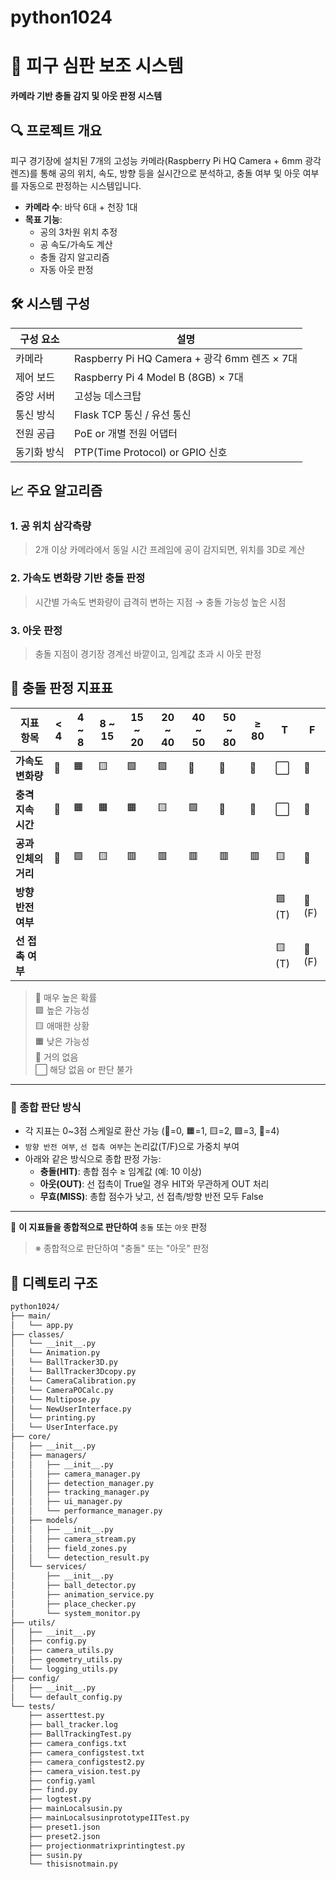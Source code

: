 # python1024

# 🏐 피구 심판 보조 시스템

**카메라 기반 충돌 감지 및 아웃 판정 시스템**

## 🔍 프로젝트 개요
피구 경기장에 설치된 7개의 고성능 카메라(Raspberry Pi HQ Camera + 6mm 광각 렌즈)를 통해 
공의 위치, 속도, 방향 등을 실시간으로 분석하고, 충돌 여부 및 아웃 여부를 자동으로 판정하는 시스템입니다.

- **카메라 수**: 바닥 6대 + 천장 1대
- **목표 기능**:
  - 공의 3차원 위치 추정
  - 공 속도/가속도 계산
  - 충돌 감지 알고리즘
  - 자동 아웃 판정

## 🛠 시스템 구성

| 구성 요소       | 설명 |
|----------------|------|
| 카메라        | Raspberry Pi HQ Camera + 광각 6mm 렌즈 × 7대 |
| 제어 보드     | Raspberry Pi 4 Model B (8GB) × 7대 |
| 중앙 서버     | 고성능 데스크탑 |
| 통신 방식     | Flask TCP 통신 / 유선 통신 |
| 전원 공급     | PoE or 개별 전원 어댑터 |
| 동기화 방식   | PTP(Time Protocol) or GPIO 신호 |

## 📈 주요 알고리즘

### 1. 공 위치 삼각측량
> 2개 이상 카메라에서 동일 시간 프레임에 공이 감지되면, 위치를 3D로 계산

### 2. 가속도 변화량 기반 충돌 판정
> 시간별 가속도 변화량이 급격히 변하는 지점 → 충돌 가능성 높은 시점

### 3. 아웃 판정
> 충돌 지점이 경기장 경계선 바깥이고, 임계값 초과 시 아웃 판정

## 🎯 충돌 판정 지표표

| 지표 항목         | < 4     | 4 ~ 8   | 8 ~ 15  | 15 ~ 20 | 20 ~ 40 | 40 ~ 50 | 50 ~ 80 | ≥ 80    | T       | F       |
|------------------|---------|---------|---------|---------|---------|---------|---------|---------|---------|---------|
| **가속도 변화량** | 🔴      | 🟧      | 🟨      | 🟩      | 🟩      | 🔵      | 🔵      | 🔵      | ⬜       | 🔴      |
| **충격 지속 시간** | 🔴      | 🟧      | 🟧      | 🟧      | 🟨      | 🟩      | 🔵      | 🔵       | ⬜       | 🔴      |
| **공과 인체의 거리** | 🔵      | 🟩      | 🟨      | 🟥      | 🟥      | 🟥      | 🟥      | 🟥      | 🟨      | 🔵      |
| **방향 반전 여부** |         |         |         |         |         |         |         |         | 🟩 (T)  | 🔴 (F)  |
| **선 접촉 여부**   |         |         |         |         |         |         |         |         | 🟨 (T)  | 🔴 (F)  |

> 🔵 매우 높은 확률  
> 🟩 높은 가능성  
> 🟨 애매한 상황  
> 🟧 낮은 가능성  
> 🔴 거의 없음  
> ⬜ 해당 없음 or 판단 불가  

---

### 🧠 종합 판단 방식

- 각 지표는 0~3점 스케일로 환산 가능 (🔴=0, 🟧=1, 🟨=2, 🟩=3, 🔵=4)
- `방향 반전 여부`, `선 접촉 여부`는 논리값(T/F)으로 가중치 부여
- 아래와 같은 방식으로 종합 판정 가능:
  - **충돌(HIT)**: 총합 점수 ≥ 임계값 (예: 10 이상)
  - **아웃(OUT)**: 선 접촉이 True일 경우 HIT와 무관하게 OUT 처리
  - **무효(MISS)**: 총합 점수가 낮고, 선 접촉/방향 반전 모두 False


---

📌 **이 지표들을 종합적으로 판단하여** `충돌` 또는 `아웃` 판정


> ※ 종합적으로 판단하여 "충돌" 또는 "아웃" 판정

## 📂 디렉토리 구조

```bash
python1024/
├── main/
│   └── app.py
├── classes/
│   └── __init__.py
│   └── Animation.py
│   └── BallTracker3D.py
│   └── BallTracker3Dcopy.py
│   └── CameraCalibration.py
│   └── CameraPOCalc.py
│   └── Multipose.py
│   └── NewUserInterface.py
│   └── printing.py
│   └── UserInterface.py
├── core/
│   ├── __init__.py
│   ├── managers/
│   │   ├── __init__.py
│   │   ├── camera_manager.py
│   │   ├── detection_manager.py
│   │   ├── tracking_manager.py
│   │   ├── ui_manager.py
│   │   └── performance_manager.py
│   ├── models/
│   │   ├── __init__.py
│   │   ├── camera_stream.py
│   │   ├── field_zones.py
│   │   └── detection_result.py
│   └── services/
│       ├── __init__.py
│       ├── ball_detector.py
│       ├── animation_service.py
│       ├── place_checker.py
│       └── system_monitor.py
├── utils/
│   ├── __init__.py
│   ├── config.py
│   ├── camera_utils.py
│   ├── geometry_utils.py
│   └── logging_utils.py
├── config/
│   ├── __init__.py
│   └── default_config.py
└── tests/
    ├── asserttest.py
    ├── ball_tracker.log
    ├── BallTrackingTest.py
    ├── camera_configs.txt
    ├── camera_configstest.txt
    ├── camera_configstest2.py
    ├── camera_vision.test.py
    ├── config.yaml
    ├── find.py
    ├── logtest.py
    ├── mainLocalsusin.py
    ├── mainLocalsusinprototypeIITest.py
    ├── preset1.json
    ├── preset2.json
    ├── projectionmatrixprintingtest.py
    ├── susin.py
    └── thisisnotmain.py
